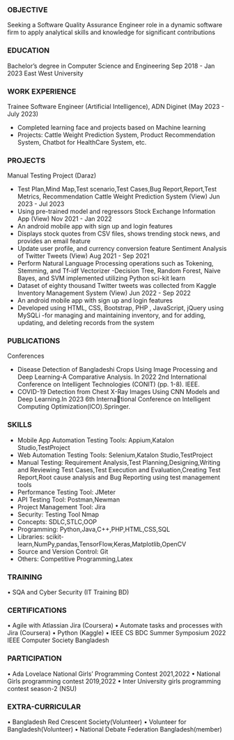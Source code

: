 ### OBJECTIVE
Seeking a Software Quality Assurance Engineer role in a dynamic software firm to apply analytical skills and knowledge for significant contributions
### EDUCATION
Bachelor’s degree in Computer Science and Engineering Sep 2018 - Jan 2023
East West University
### WORK EXPERIENCE
Trainee Software Engineer (Artificial Intelligence), ADN Diginet (May 2023 - July 2023)
- Completed learning face and projects based on Machine learning
- Projects: Cattle Weight Prediction System, Product Recommendation System, Chatbot for HealthCare
System, etc.
### PROJECTS
Manual Testing Project (Daraz) 
- Test Plan,Mind Map,Test scenario,Test Cases,Bug Report,Report,Test Metrics, Recommendation
Cattle Weight Prediction System (View) Jun 2023 - Jul 2023
- Using pre-trained model and regressors
Stock Exchange Information App (View) Nov 2021 - Jan 2022
- An android mobile app with sign up and login features
- Displays stock quotes from CSV files, shows trending stock news, and provides an email feature
- Update user profile, and currency conversion feature
Sentiment Analysis of Twitter Tweets (View) Aug 2021 - Sep 2021
- Perform Natural Language Processing operations such as Tokening, Stemming, and Tf-idf Vectorizer
-Decision Tree, Random Forest, Naive Bayes, and SVM implemented utilizing Python sci-kit learn
- Dataset of eighty thousand Twitter tweets was collected from Kaggle
Inventory Management System (View) Jun 2022 - Sep 2022
- An android mobile app with sign up and login features
- Developed using HTML, CSS, Bootstrap, PHP , JavaScript, jQuery using MySQLi
-for managing and maintaining inventory, and for adding, updating, and deleting records from the system
### PUBLICATIONS
Conferences
- Disease Detection of Bangladeshi Crops Using Image Processing and Deep Learning-A Comparative Analysis.
In 2022 2nd International Conference on Intelligent Technologies (CONIT) (pp. 1-8). IEEE.
- COVID-19 Detection from Chest X-Ray Images Using CNN Models and Deep Learning.In 2023 6th International Conference on Intelligent Computing Optimization(ICO).Springer.
### SKILLS
- Mobile App Automation Testing Tools: Appium,Katalon Studio,TestProject
- Web Automation Testing Tools: Selenium,Katalon Studio,TestProject
- Manual Testing: Requirement Analysis,Test Planning,Designing,Writing and Reviewing Test Cases,Test Execution and Evaluation,Creating Test Report,Root cause analysis and Bug Reporting using test management tools
- Performance Testing Tool: JMeter
- API Testing Tool: Postman,Newman
- Project Management Tool: Jira
- Security: Testing Tool Nmap
- Concepts: SDLC,STLC,OOP
- Programming: Python,Java,C++,PHP,HTML,CSS,SQL
- Libraries: scikit-learn,NumPy,pandas,TensorFlow,Keras,Matplotlib,OpenCV
- Source and Version Control: Git
- Others: Competitive Programming,Latex
### TRAINING
• SQA and Cyber Security (IT Training BD)
### CERTIFICATIONS
• Agile with Atlassian Jira (Coursera)
• Automate tasks and processes with Jira (Coursera)
• Python (Kaggle)
• IEEE CS BDC Summer Symposium 2022 IEEE Computer Society Bangladesh
### PARTICIPATION
• Ada Lovelace National Girls’ Programming Contest 2021,2022
• National Girls programming contest 2019,2022
• Inter University girls programming contest season-2 (NSU)
### EXTRA-CURRICULAR
• Bangladesh Red Crescent Society(Volunteer)
• Volunteer for Bangladesh(Volunteer)
• National Debate Federation Bangladesh(member)
